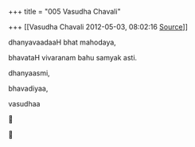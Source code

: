 +++
title = "005 Vasudha Chavali"

+++
[[Vasudha Chavali	2012-05-03, 08:02:16 [Source](https://groups.google.com/g/samskrita/c/Bjc-nPPKpLk)]]



dhanyavaadaaH bhat mahodaya,

  

bhavataH vivaranam bahu samyak asti.

  

dhanyaasmi,

bhavadiyaa,

vasudhaa





